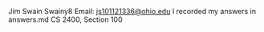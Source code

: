 Jim Swain
Swainy8
Email: js101121336@ohio.edu
I recorded my answers in answers.md
CS 2400, Section 100
